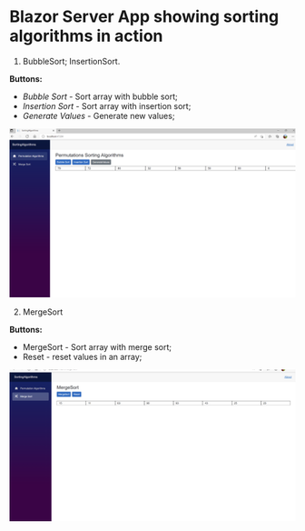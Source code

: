 # Blazor Server App showing sorting algorithms in action

1. BubbleSort; InsertionSort.

__Buttons:__ 
 - _Bubble Sort_ - Sort array with bubble sort;
 - _Insertion Sort_ - Sort array with insertion sort;
 - _Generate Values_ - Generate new values; 

![File](../../documentation/file.png)

2. MergeSort

__Buttons:__
- MergeSort - Sort array with merge sort;
- Reset - reset values in an array;

![Merge Sort](../../documentation/merge_sort.png)
 